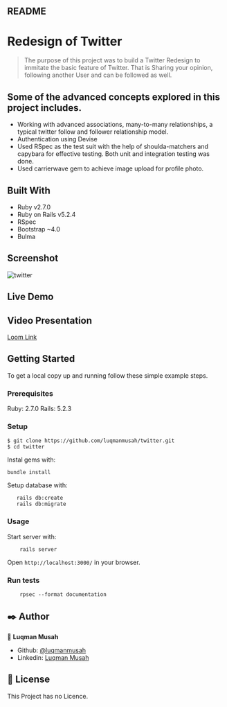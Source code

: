 ## README

# Redesign of Twitter

> The purpose of this project was to build a Twitter Redesign to immitate the basic feature of Twitter. That is Sharing your opinion, following another User and can be followed as well.

## Some of the advanced concepts explored in this project includes.

- Working with advanced associations, many-to-many relationships, a typical twitter follow and follower relationship model.
- Authentication using Devise
- Used RSpec as the test suit with the help of shoulda-matchers and capybara for effective testing. Both unit and integration testing was done.
- Used carrierwave gem to achieve image upload for profile photo.

## Built With

- Ruby v2.7.0
- Ruby on Rails v5.2.4
- RSpec
- Bootstrap ~4.0
- Bulma


## Screenshot

![twitter](https://user-images.githubusercontent.com/22328716/119786543-d2d2e680-bebf-11eb-8c51-663d86b4da31.png)

## Live Demo



## Video Presentation

[Loom Link](https://www.loom.com/share/bc1771107e294886a6ad41018201d00b)

## Getting Started

To get a local copy up and running follow these simple example steps.

### Prerequisites

Ruby: 2.7.0
Rails: 5.2.3


### Setup

```
$ git clone https://github.com/luqmanmusah/twitter.git
$ cd twitter
```

Instal gems with:

```
bundle install
```

Setup database with:

```
   rails db:create
   rails db:migrate
```

### Usage

Start server with:

```
    rails server
```

Open `http://localhost:3000/` in your browser.

### Run tests

```
    rpsec --format documentation
```


## ✒️ Author <a name = "author"></a>

👤 **Luqman Musah**

- Github: [@luqmanmusah](https://github.com/luqmanmusah)
- Linkedin: [Luqman Musah](https://www.linkedin.com/in/luqman-musah/)

## 📝 License

This Project has no Licence.
